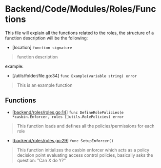 # Backend/Code/Modules/Roles/Functions

This file will explain all the functions related to the roles, the structure of
a function description will be the following:

- \[location\] `function signature`

> function description

example:

- \[/utils/folder/file.go:34\] `func Example(variable string) error`

> This is an example function

## Functions

- \[[backend/roles/roles.go:14](../../../../../backend/roles/roles.go#L14)\] `func DefineRolePolicies(e *casbin.Enforcer, roles []utils.RolePolicies) error`

> This function loads and defines all the policies/permissions for each role

- \[[backend/roles/roles.go:29](../../../../../backend/roles/roles.go#L29)\] `func SetupEnforcer()`

> This function initializes the casbin enforcer which acts as a policy decision
> point evaluating access control policies, basically asks the question:
> "Can X do Y?"
